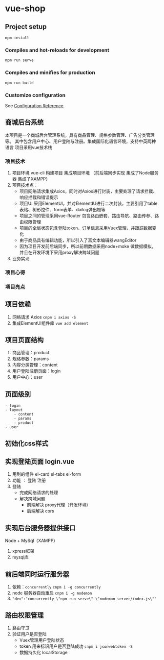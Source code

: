 # vue-shop

## Project setup
```
npm install
```

### Compiles and hot-reloads for development
```
npm run serve
```

### Compiles and minifies for production
```
npm run build
```

### Customize configuration
See [Configuration Reference](https://cli.vuejs.org/config/).

## 商城后台系统
本项目是一个商城后台管理系统，具有商品管理、规格参数管理、广告分类管理等。
其中包含用户中心、用户登陆与注册。集成国际化语言环境，支持中英两种语言
项目采用vue技术栈

### 项目技术
1. 项目环境 vue-cli 构建项目 集成项目环境 （前后端同步实现 集成了Node服务器 集成了XAMPP）
2. 项目技术点：
    - 项目网络请求集成Axios，同时对Axios进行封装，主要处理了请求拦截、响应拦截和错误提示
    - 项目UI 采用ElementUI，并对ElementIU进行二次封装，主要引用了table表格、树形控件、form表单、dailog弹出框等
    - 项目之间的管理采用vue-Router 包含路由嵌套、路由导航、路由传参、路由权限管理
    - 项目的全局状态包含登陆token、订单信息采用Vuex管理，并跟踪数据变化
    - 由于商品具有编辑功能，所以引入了富文本编辑器wangEditor
    - 因为项目开发前后端同步，所以前期数据采用node+moke 做数据模拟，并且在开发环境下采用proxy解决跨域问题
3. 业务实现

### 项目心得

### 项目亮点

## 项目依赖
1. 网络请求 Axios `cnpm i axios -S`
2. 集成ElementUI组件库 `vue add element`

## 项目页面结构
1. 商品管理：product
2. 规格参数：params
3. 内容分类管理：content
4. 用户登陆注册页面：login
5. 用户中心：user

## 页面级别
    - login
    - layout
        - content
        - params
        - product
    - user

## 初始化css样式

## 实现登陆页面 login.vue
1. 用到的组件 el-card el-tabs el-form
2. 功能 ： 登陆 注册
3. 登陆
    - 完成网络请求的处理
    - 解决跨域问题
        - 前端解决 proxy代理（开发环境）
        - 后端解决 cors

## 实现后台服务器提供接口
Node + MySql（XAMPP）
1. xpress框架
2. mysql库


## 前后端同时运行服务器
1. 依赖：`concurrently`     `cnpm i -g concurrently`
2. node 服务器自动重启 `cnpm i -g nodemon`
3. `"dev":"concurrently \"npm run serve\" \"nodemon server/index.js\""`

## 路由权限管理
1. 路由守卫
2. 验证用户是否登陆
    - Vuex管理用户登陆状态
    - token 用来标识用户是否登陆成功 `cnpm i jsonwebtoken -S`
    - 数据持久化 localStorage